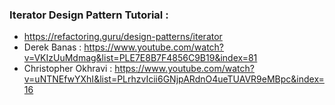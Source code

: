 ### Iterator Design Pattern Tutorial :
* https://refactoring.guru/design-patterns/iterator
* Derek Banas : https://www.youtube.com/watch?v=VKIzUuMdmag&list=PLE7E8B7F4856C9B19&index=81
* Christopher Okhravi : https://www.youtube.com/watch?v=uNTNEfwYXhI&list=PLrhzvIcii6GNjpARdnO4ueTUAVR9eMBpc&index=16
